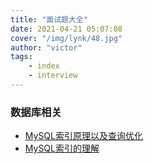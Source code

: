 ```yaml
---
title: "面试题大全"
date: 2021-04-21 05:07:08 
cover: "/img/lynk/48.jpg"
author: "victor"
tags:
    - index
    - interview
---
```



### 数据库相关

- [MySQL索引原理以及查询优化](https://www.cnblogs.com/bypp/p/7755307.html)
- [MySQL索引的理解](https://www.cnblogs.com/curedfisher/p/12529670.html)



 
 
 
 
 
 
 
 
 
 
 
 
 
 
 
 
 
 
 
 
 